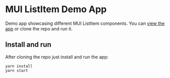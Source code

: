 # MUI ListItem Demo App
Demo app showcasing different MUI ListItem components. You can [view the app](https://google.com) or clone the repo and run it.

## Install and run

After cloning the repo just install and run the app:
```
yarn install
yarn start
```
